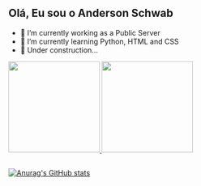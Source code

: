 ## Olá, Eu sou o Anderson Schwab 

- 🔭 I’m currently working as a Public Server
- 🌱 I’m currently learning Python, HTML and CSS
- 🚧 Under construction...

<div>
  <a href="https://github.com/anderSchwab">
  <img height="180em" src="https://github-readme-stats.vercel.app/api?username=anderSchwab&show_icons=true&theme=dark&include_all_commits=true&count_private=true"/>
  <img height="180em" src="https://github-readme-stats.vercel.app/api/top-langs/?username=anderSchwab&layout=compact&langs_count=7&theme=dark"/>
</div>

##

  [![Anurag's GitHub stats](https://github-readme-stats.vercel.app/api?username=anderSchwab)](https://github.com/anuraghazra/github-readme-stats)
